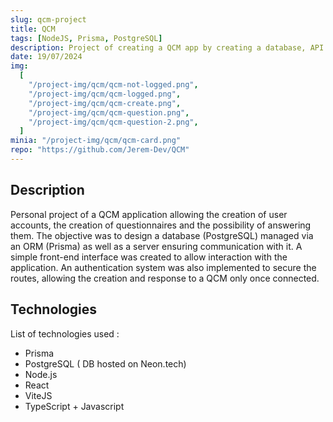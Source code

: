 ```yaml
---
slug: qcm-project
title: QCM
tags: [NodeJS, Prisma, PostgreSQL]
description: Project of creating a QCM app by creating a database, API routes and the front to interact with.
date: 19/07/2024
img:
  [
    "/project-img/qcm/qcm-not-logged.png",
    "/project-img/qcm/qcm-logged.png",
    "/project-img/qcm/qcm-create.png",
    "/project-img/qcm/qcm-question.png",
    "/project-img/qcm/qcm-question-2.png",
  ]
minia: "/project-img/qcm/qcm-card.png"
repo: "https://github.com/Jerem-Dev/QCM"
---
```


## Description

Personal project of a QCM application allowing the creation of user accounts, the creation of questionnaires and the possibility of answering them. The objective was to design a database (PostgreSQL) managed via an ORM (Prisma) as well as a server ensuring communication with it. A simple front-end interface was created to allow interaction with the application. An authentication system was also implemented to secure the routes, allowing the creation and response to a QCM only once connected.

## Technologies

List of technologies used :

- Prisma
- PostgreSQL ( DB hosted on Neon.tech)
- Node.js
- React
- ViteJS
- TypeScript + Javascript
